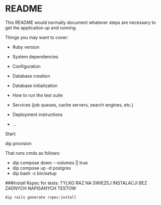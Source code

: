 # README

This README would normally document whatever steps are necessary to get the
application up and running.

Things you may want to cover:

* Ruby version

* System dependencies

* Configuration

* Database creation

* Database initialization

* How to run the test suite

* Services (job queues, cache servers, search engines, etc.)

* Deployment instructions

* ...

Start: 

dip provision 

That runs cmds as follows:
  - dip compose down --volumes || true
  - dip compose up -d postgres
  - dip bash -c bin/setup

###Install Rspec for tests: TYLKO RAZ NA SWIEZEJ INSTALACJI BEZ ZADNYCH NAPISANYCH TESTOW

    dip rails generate rspec:install
